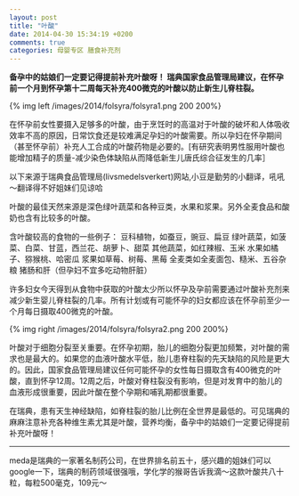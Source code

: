 ```yaml
---
layout: post
title: "叶酸"
date: 2014-04-30 15:34:19 +0200
comments: true
categories: 母婴专区 膳食补充剂 
---
```

__备孕中的姑娘们一定要记得提前补充叶酸呀！ 瑞典国家食品管理局建议，在怀孕前一个月到怀孕第十二周每天补充400微克的叶酸以防止新生儿脊柱裂。__


<!-- more -->

{% img left /images/2014/folsyra/folsyra1.png 200 200%}

在怀孕前女性要摄入足够多的叶酸，由于烹饪时的高温对于叶酸的破坏和人体吸收效率不高的原因，日常饮食还是较难满足孕妇的叶酸需要。所以孕妇在怀孕期间（甚至怀孕前）补充人工合成的叶酸药物是必要的。[有研究表明男性服用叶酸也能增加精子的质量-减少染色体缺陷从而降低新生儿唐氏综合征发生的几率］


以下来源于瑞典食品管理局(livsmedelsverkert)网站,小豆是勤劳的小翻译，吼吼～翻译得不好姐妹们见谅哈

叶酸的最佳天然来源是深色绿叶蔬菜和各种豆类，水果和浆果。另外全麦食品和酸奶也含有比较多的叶酸。 
 
含叶酸较高的食物的一些例子：
豆科植物，如蚕豆，豌豆、扁豆 
绿叶蔬菜，如菠菜、白菜、甘蓝，西兰花、胡萝卜、甜菜 
其他蔬菜，如红辣椒、玉米 
水果如橘子、猕猴桃、哈密瓜 
浆果如草莓、树莓、黑莓 
全麦类如全麦面包、糙米、五谷杂粮 
猪肠和肝（但孕妇不宜多吃动物肝脏）

许多妇女今天得到从食物中获取的叶酸太少所以怀孕及孕前需要通过叶酸补充剂来减少新生婴儿脊柱裂的几率。所有计划或有可能怀孕的妇女都应该在怀孕前至少一个月每日摄取400微克的叶酸。

{% img right /images/2014/folsyra/folsyra2.png 200 200%}

叶酸对于细胞分裂至关重要。在怀孕初期，胎儿的细胞分裂更加频繁，对叶酸的需求也是最大的。如果您的血液叶酸水平低，胎儿患脊柱裂的先天缺陷的风险是更大的。因此，国家食品管理局建议任何可能怀孕的女性每日摄取含有400微克的叶酸，直到怀孕12周。12周之后，叶酸对脊柱裂没有影响，但是对发育中的胎儿的血液形成很重要，因此叶酸在整个孕期和哺乳期都很重要。

在瑞典，患有天生神经缺陷，如脊柱裂的胎儿比例在全世界是最低的。可见瑞典的麻麻注意补充各种维生素尤其是叶酸，营养均衡，备孕中的姑娘们一定要记得提前补充叶酸呀！ 
***

meda是瑞典的一家著名制药公司，在世界排名前五十，感兴趣的姐妹们可以google一下，瑞典的制药领域很强哦，学化学的猴哥告诉我滴～这款叶酸共八十粒，每粒500毫克，109元～
